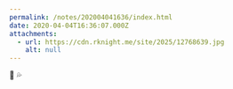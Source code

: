 ```yaml
---
permalink: /notes/202004041636/index.html
date: 2020-04-04T16:36:07.000Z
attachments:
  - url: https://cdn.rknight.me/site/2025/12768639.jpg
    alt: null
---
```


💞 💦
